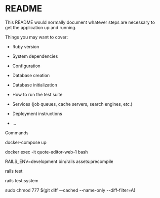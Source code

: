 # README

This README would normally document whatever steps are necessary to get the
application up and running.

Things you may want to cover:

* Ruby version

* System dependencies

* Configuration

* Database creation

* Database initialization

* How to run the test suite

* Services (job queues, cache servers, search engines, etc.)

* Deployment instructions

* ...

Commands

docker-compose up

docker exec -it  quote-editor-web-1 bash

RAILS_ENV=development bin/rails assets:precompile

rails test

rails test:system

sudo chmod 777 $(git diff --cached --name-only --diff-filter=A)
